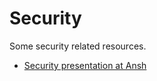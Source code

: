 # Security

Some security related resources.

- [Security presentation at Ansh](security/presentation/ansh.md)

